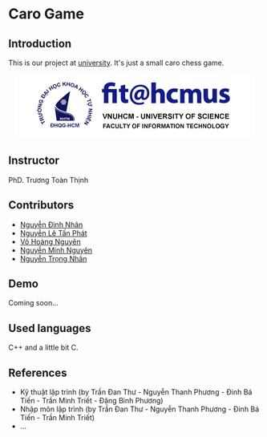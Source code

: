 # Caro Game
## Introduction
<p>This is our project at <a href="https://www.hcmus.edu.vn/">university</a>. It's just a small caro chess game.</p>
<div align="center"><img src="hcmus-logo.png"></div>

## Instructor
<p>PhD. Trương Toàn Thịnh</p>

## Contributors
- <a href="https://github.com/djxone123456">Nguyễn Đình Nhân</a>
- <a href="https://github.com/ThunderRed1578">Nguyễn Lê Tấn Phát</a>
- <a href="https://github.com/ConChimNon0102">Võ Hoàng Nguyên</a>
- <a href="https://github.com/NguyenPTN">Nguyễn Minh Nguyên</a>
- <a href="https://github.com/nhan925">Nguyễn Trọng Nhân</a>

## Demo
<p>Coming soon...</p>

## Used languages
<p> C++ and a little bit C.</p>

## References
- Kỹ thuật lập trình (by Trần Đan Thư - Nguyễn Thanh Phương - Đinh Bá Tiến - Trần Minh Triết - Đặng Bình Phương)
- Nhập môn lập trình (by Trần Đan Thư - Nguyễn Thanh Phương - Đinh Bá Tiến - Trần Minh Triết)
- ...
